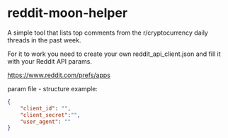# reddit-moon-helper

A simple tool that lists top comments from the r/cryptocurrency daily threads in the past week.

For it to work you need to create your own reddit_api_client.json and fill it with your Reddit API params.

<https://www.reddit.com/prefs/apps>
<Reddit API prefs>

param file - structure example:

```json
{
    "client_id": "",
    "client_secret":"",
    "user_agent": ""
}
```
